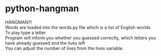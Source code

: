 # python-hangman

HANGMAN!!!  
Words are loaded into the words.py file which is a list of English worlds  
To play type a letter  
Program will inform you whether you guessed correctly, which letters you have already guessed and the lives left  
You can adjust the number of lives from the lives variable.
